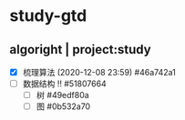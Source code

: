 # study-gtd
## algoright | project:study
* [X] 梳理算法 (2020-12-08 23:59)  #46a742a1
* [ ] 数据结构 !!  #51807664
    * [ ] 树  #49edf80a
    * [ ] 图  #0b532a70

